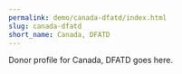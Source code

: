```yaml
---
permalink: demo/canada-dfatd/index.html
slug: canada-dfatd
short_name: Canada, DFATD
---
```


Donor profile for Canada, DFATD goes here.
